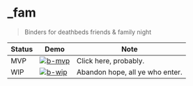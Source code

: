 # _fam

> Binders for deathbeds friends & family night

| Status | Demo              | Note                                         |
|--------|------------------ |----------------------------------------------|
| MVP    | [![b-mvp][]][mvp] | Click here, probably.                        |
| WIP    | [![b-wip][]][wip] | Abandon hope, all ye who enter.              | 

[wip]: https://mybinder.org/v2/gh/deathbeds/_fam/07-11-2020?urlpath=lab/tree/README.md
[b-wip]: https://img.shields.io/badge/DEATHBEDS-07--11--2020%CE%B2-000?style=for-the-badge&logo=Jupyter&logoColor=fff&color=000

[mvp]: https://mybinder.org/v2/gh/deathbeds/_fam/d603528?urlpath=lab/tree/README.md
[b-mvp]: https://img.shields.io/badge/DEATHBEDS-07--11--2020-fff?style=for-the-badge&logo=Jupyter&logoColor=000&color=F37626

